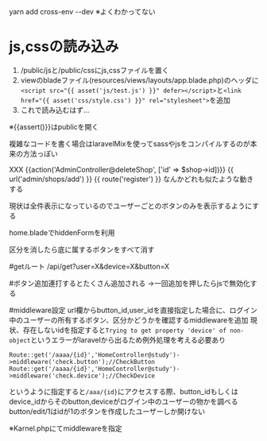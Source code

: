 yarn add cross-env --dev
※よくわかってない

# js,cssの読み込み
1. /public/jsと/public/cssにjs,cssファイルを置く
2. viewのbladeファイル(resources/views/layouts/app.blade.php)のヘッダに`<script src="{{ asset('js/test.js') }}" defer></script>`と`<link href="{{ asset('css/style.css') }}" rel="stylesheet">`を追加
3. これで読み込むはず...

※{{assert()}}はpublicを開く

複雑なコードを書く場合はlaravelMixを使ってsassやjsをコンパイルするのが本来の方法っぽい


<form method="POST" action="XXX">
XXX
    {{action('AdminController@deleteShop', ['id' => $shop->id])}}
    {{ url('admin/shops/add') }}
    {{ route('register') }}
なんかどれも似たような動きする

現状は全件表示になっているのでユーザーごとのボタンのみを表示するようにする

home.bladeでhiddenFormを利用

区分を消したら底に属するボタンをすべて消す

#getルート
/api/get?user=X&device=X&button=X

#ボタン追加連打するとたくさん追加される
->一回追加を押したらjsで無効化する

#middleware設定
url欄からbutton_id,user_idを直接指定した場合に、ログイン中のユーザーの所有するボタン、区分かどうかを確認するmiddlewareを追加
現状、存在しないidを指定すると`Trying to get property 'device' of non-object`というエラーがlaravelから出るため例外処理を考える必要あり

```$xslt
Route::get('/aaaa/{id}','HomeController@study')->middleware('check.button');//CheckButton
Route::get('/aaaa/{id}','HomeController@study')->middleware('check.device');//CheckDevice
```   
というように指定すると`/aaa/{id}`にアクセスする際、button_idもしくはdevice_idからそのbutton,deviceがログイン中のユーザーの物かを調べる
button/edit/1はidが1のボタンを作成したユーザーしか開けない

※Karnel.phpにてmiddlewareを指定





